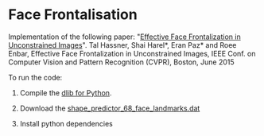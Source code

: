 # Face Frontalisation

Implementation of the following paper:
"<a target='_blank' href="http://www.openu.ac.il/home/hassner/projects/frontalize/">Effective Face Frontalization in Unconstrained Images</a>".
Tal Hassner, Shai Harel*, Eran Paz* and Roee Enbar, Effective Face Frontalization in Unconstrained Images, IEEE Conf. on Computer Vision and Pattern Recognition (CVPR), Boston, June 2015

To run the code:

1. Compile the <a target='_blank' href="http://dlib.net/"> dlib for Python</a>.

2. Download the 
<a target='_blank' href = "http://sourceforge.net/projects/dclib/files/dlib/v18.10/shape_predictor_68_face_landmarks.dat.bz2">shape_predictor_68_face_landmarks.dat</a>

3. Install python dependencies 
